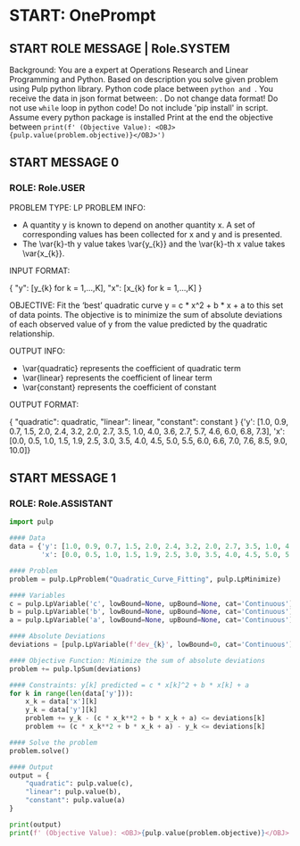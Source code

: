 # START: OnePrompt 
## START ROLE MESSAGE | Role.SYSTEM 
Background: You are a expert at Operations Research and Linear Programming and Python. Based on description you solve given problem using Pulp python library. Python code place between ```python and ```. You receive the data in json format between: <DATA></DATA>. Do not change data format! Do not use `while` loop in python code! Do not include 'pip install' in script. Assume every python package is installed Print at the end the objective between <OBJ></OBJ> `print(f' (Objective Value): <OBJ>{pulp.value(problem.objective)}</OBJ>')`  
## START MESSAGE 0 
### ROLE: Role.USER
<DESCRIPTION>
PROBLEM TYPE: LP
PROBLEM INFO:

- A quantity y is known to depend on another quantity x. A set of corresponding values has been collected for x and y and is presented.
- The \var{k}-th y value takes \var{y_{k}} and the \var{k}-th x value takes \var{x_{k}}.

INPUT FORMAT:

{
    "y": [y_{k} for k = 1,...,K],
    "x": [x_{k} for k = 1,...,K]
}


OBJECTIVE: Fit the ‘best’ quadratic curve y = c * x^2 + b * x + a to this set of data points. The objective is to minimize the sum of absolute deviations of each observed value of y from the value predicted by the quadratic relationship.

OUTPUT INFO:

- \var{quadratic} represents the coefficient of quadratic term
- \var{linear} represents the coefficient of linear term
- \var{constant} represents the coefficient of constant

OUTPUT FORMAT:

{
    "quadratic": quadratic,
    "linear": linear,
    "constant": constant
}
</DESCRIPTION>
<DATA>
{'y': [1.0, 0.9, 0.7, 1.5, 2.0, 2.4, 3.2, 2.0, 2.7, 3.5, 1.0, 4.0, 3.6, 2.7, 5.7, 4.6, 6.0, 6.8, 7.3], 'x': [0.0, 0.5, 1.0, 1.5, 1.9, 2.5, 3.0, 3.5, 4.0, 4.5, 5.0, 5.5, 6.0, 6.6, 7.0, 7.6, 8.5, 9.0, 10.0]}</DATA>


## START MESSAGE 1 
### ROLE: Role.ASSISTANT
```python
import pulp

#### Data
data = {'y': [1.0, 0.9, 0.7, 1.5, 2.0, 2.4, 3.2, 2.0, 2.7, 3.5, 1.0, 4.0, 3.6, 2.7, 5.7, 4.6, 6.0, 6.8, 7.3],
        'x': [0.0, 0.5, 1.0, 1.5, 1.9, 2.5, 3.0, 3.5, 4.0, 4.5, 5.0, 5.5, 6.0, 6.6, 7.0, 7.6, 8.5, 9.0, 10.0]}

#### Problem
problem = pulp.LpProblem("Quadratic_Curve_Fitting", pulp.LpMinimize)

#### Variables
c = pulp.LpVariable('c', lowBound=None, upBound=None, cat='Continuous')
b = pulp.LpVariable('b', lowBound=None, upBound=None, cat='Continuous')
a = pulp.LpVariable('a', lowBound=None, upBound=None, cat='Continuous')

#### Absolute Deviations
deviations = [pulp.LpVariable(f'dev_{k}', lowBound=0, cat='Continuous') for k in range(len(data['y']))]

#### Objective Function: Minimize the sum of absolute deviations
problem += pulp.lpSum(deviations)

#### Constraints: y[k] predicted = c * x[k]^2 + b * x[k] + a
for k in range(len(data['y'])):
    x_k = data['x'][k]
    y_k = data['y'][k]
    problem += y_k - (c * x_k**2 + b * x_k + a) <= deviations[k]
    problem += (c * x_k**2 + b * x_k + a) - y_k <= deviations[k]

#### Solve the problem
problem.solve()

#### Output
output = {
    "quadratic": pulp.value(c),
    "linear": pulp.value(b),
    "constant": pulp.value(a)
}

print(output)
print(f' (Objective Value): <OBJ>{pulp.value(problem.objective)}</OBJ>')
```

